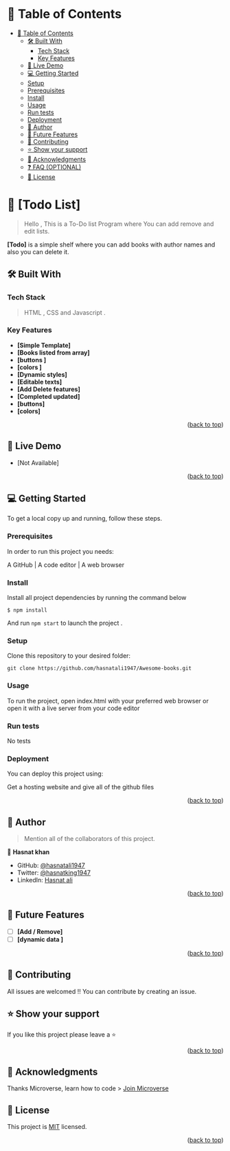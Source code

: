 # 📗 Table of Contents

- [📗 Table of Contents](#-table-of-contents)
  - [🛠️ Built With ](#-built-with-)
    - [Tech Stack ](#tech-stack-)
    - [Key Features](#key-features)
   - [🚀 Live Demo ](#-live-demo-)
   - [💻 Getting Started ](#-getting-started-)
   - [Setup](#setup)
   - [Prerequisites](#prerequisites)
    - [Install](#install)
    - [Usage](#usage)
    - [Run tests](#run-tests)
    - [Deployment](#triangular_flag_on_post-deployment)
  - [👥 Author ](#-author-)
  - [🔭 Future Features ](#-future-features-)
  - [🤝 Contributing ](#-contributing-)
  - [⭐️ Show your support](#support)
  - [🙏 Acknowledgments ](#-acknowledgments-)
  - [❓ FAQ (OPTIONAL)](#faq)
  - [📝 License ](#-license-)

# 📖 [Todo List] <a name="about-project"></a>

> Hello , This is a To-Do list Program where You can add remove and edit lists.

**[Todo]** is a simple shelf where you can add books with author names and also you can delete it.

## 🛠️ Built With <a name="built-with"></a>

### Tech Stack <a name="tech-stack"></a>

>  HTML , CSS and Javascript .

<!-- Features -->

### Key Features <a name="key-features"></a>

- **[Simple Template]**
- **[Books listed from array]**
- **[buttons ]**
- **[colors ]**
- **[Dynamic styles]**
- **[Editable texts]**
- **[Add Delete features]**
- **[Completed updated]**
- **[buttons]**
- **[colors]**

<p align="right">(<a href="#readme-top">back to top</a>)</p>

<!-- LIVE DEMO -->

## 🚀 Live Demo <a name="live-demo"></a>

- [Not Available]

<p align="right">(<a href="#readme-top">back to top</a>)</p>

<!-- GETTING STARTED -->

## 💻 Getting Started <a name="getting-started"></a>

To get a local copy up and running, follow these steps.

### Prerequisites

In order to run this project you needs:

A GitHub | A code editor | A web browser

### Install

Install all project dependencies by running the command below

  `$ npm install`

And run `npm start` to launch the project .

### Setup

Clone this repository to your desired folder:

  `git clone https://github.com/hasnatali1947/Awesome-books.git`

### Usage

To run the project, open index.html with your preferred web browser or open it with a live server from your code editor

### Run tests

No tests

### Deployment

You can deploy this project using:

Get a hosting website and give all of the github files

<p align="right">(<a href="#readme-top">back to top</a>)</p>

<!-- AUTHORS -->

## 👥 Author <a name="author"></a>

> Mention all of the collaborators of this project.

👤 **Hasnat khan**

- GitHub: [@hasnatali1947](https://github.com/hasnatali1947)
- Twitter: [@hasnatking1947](https://twitter.com/hasnatking1947)
- LinkedIn: [Hasnat ali](https://www.linkedin.com/feed/?trk=homepage-basic_google-sign-in-submit)

<p align="right">(<a href="#readme-top">back to top</a>)</p>

<!-- FUTURE FEATURES -->

## 🔭 Future Features <a name="future-features"></a>

- [ ] **[Add / Remove]**
- [ ] **[dynamic data ]**

<p align="right">(<a href="#readme-top">back to top</a>)</p>

<!-- CONTRIBUTING -->

## 🤝 Contributing <a name="contributing"></a>

All issues are welcomed !! You can contribute by creating an issue.

<!-- SUPPORT -->

## ⭐️ Show your support <a name="support"></a>

If you like this project please leave a ⭐️

<p align="right">(<a href="#readme-top">back to top</a>)</p>

<!-- ACKNOWLEDGEMENTS -->

## 🙏 Acknowledgments <a name="acknowledgements"></a>

Thanks Microverse, learn how to code > [Join Microverse](https://www.microverse.org/?grsf=9m3hq6)

## 📝 License <a name="license"></a>

This project is [MIT](./LICENSE) licensed.

<p align="right">(<a href="#readme-top">back to top</a>)</p>
